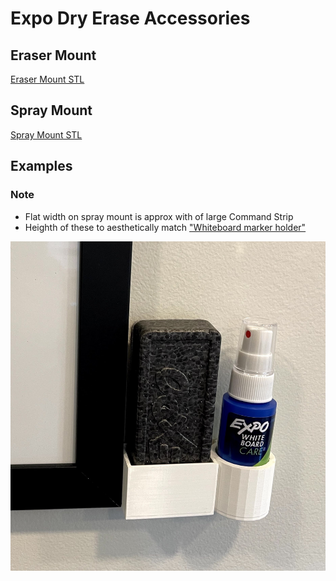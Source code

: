 # Expo Dry Erase Accessories

## Eraser Mount

[Eraser Mount STL](./stl/eraser_mount.stl)

## Spray Mount 

[Spray Mount STL](./stl/spray_mount.stl)

## Examples

### Note

- Flat width on spray mount is approx with of large Command Strip
- Heighth of these to aesthetically match ["Whiteboard marker holder"](https://www.prusaprinters.org/prints/36572-whiteboard-marker-holder-narrow-screw-mount?utm_source=prusaprinters&utm_medium=email&utm_campaign=notif-print-rate-request&utm_content=object)

![Example Print](./img/expo_example.jpg)
